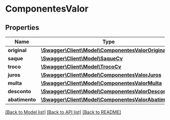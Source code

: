 # ComponentesValor

## Properties
Name | Type | Description | Notes
------------ | ------------- | ------------- | -------------
**original** | [**\Swagger\Client\Model\ComponentesValorOriginal**](ComponentesValorOriginal.md) |  | [optional] 
**saque** | [**\Swagger\Client\Model\SaqueCv**](SaqueCv.md) |  | [optional] 
**troco** | [**\Swagger\Client\Model\TrocoCv**](TrocoCv.md) |  | [optional] 
**juros** | [**\Swagger\Client\Model\ComponentesValorJuros**](ComponentesValorJuros.md) |  | [optional] 
**multa** | [**\Swagger\Client\Model\ComponentesValorMulta**](ComponentesValorMulta.md) |  | [optional] 
**desconto** | [**\Swagger\Client\Model\ComponentesValorDesconto**](ComponentesValorDesconto.md) |  | [optional] 
**abatimento** | [**\Swagger\Client\Model\ComponentesValorAbatimento**](ComponentesValorAbatimento.md) |  | [optional] 

[[Back to Model list]](../../README.md#documentation-for-models) [[Back to API list]](../../README.md#documentation-for-api-endpoints) [[Back to README]](../../README.md)

